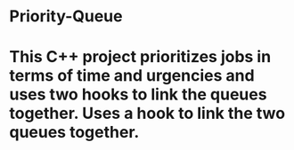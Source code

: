 # Priority-Queue
# This C++ project prioritizes jobs in terms of time and urgencies and uses two hooks to link the queues together. Uses a hook to link the two queues together.

